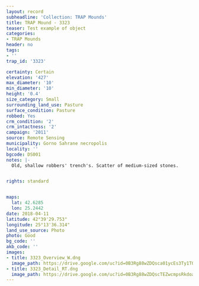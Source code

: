 ```yaml
---
layout: record
subheadline: 'Collection: TRAP Mounds'
title: TRAP Mound - 3323
teaser: Test example of object
categories:
- TRAP Mounds
header: no
tags:
- ''
trap_id: '3323'

certainty: Certain
elevation: '427'
max_diameter: '10'
min_diameter: '10'
height: '0.4'
size_category: Small
surrounding_land_use: Pasture
surface_condition: Pasture
robbed: Yes
crm_condition: '2'
crm_intactness: '2'
campaign: '2011'
source: Remote Sensing
municipality: Gorno Sahrane necropolis
locality: ''
bgcode: DS001
notes: |-
  Old, shallow robbers' trench's. Scatter of medium-sized stones.


rights: standard


maps:
  lat: 42.6285
  lon: 25.2442
date: 2018-04-11
latitude: 42°39'29.753"
longitude: 25°13'36.314"
land_use_source: Photo
photo: Good
bg_code: ''
akb_code: ''
images:
- title: 3323_Overview_W.dng
  image_path: https://drive.google.com/uc?id=0B3Rg88wZDQsca01ycEs3Ty1TOVE
- title: 3323_Detail_RT.dng
  image_path: https://drive.google.com/uc?id=0B3Rg88wZDQscTEZwcmpsRkdoa3c
---
```

